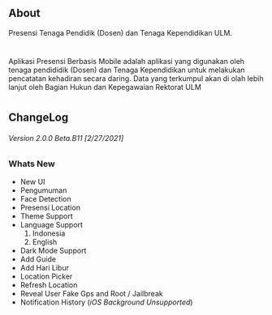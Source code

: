 ## **About**
Presensi Tenaga Pendidik (Dosen) dan Tenaga Kependidikan ULM.
# 

Aplikasi Presensi Berbasis Mobile adalah aplikasi yang digunakan oleh tenaga pendididik (Dosen) dan Tenaga Kependidikan untuk melakukan pencatatan kehadiran secara daring. Data yang terkumpul akan di olah lebih lanjut oleh Bagian Hukun dan Kepegawaian Rektorat ULM

# 
# 
## **ChangeLog**
###### *Version 2.0.0 Beta.B11 [2/27/2021]*
### **Whats New**
- New UI
- Pengumuman
- Face Detection
- Presensi Location
- Theme Support
- Language Support
  1. Indonesia
  2. English
- Dark Mode Support
- Add Guide
- Add Hari Libur
- Location Picker
- Refresh Location
- Reveal User Fake Gps and Root / Jailbreak
- Notification History (*iOS Background Unsupported*)

# 
# 
# 

<!-- ## **BUG**
- [x] DIO Interceptor Multipart On Refresh Token Error
- [x] FCM Background Android [Only with data] -->


[ULM logo]: https://presensi.ulm.ac.id/assets/static/media/logo-unlam.503632fb.png
